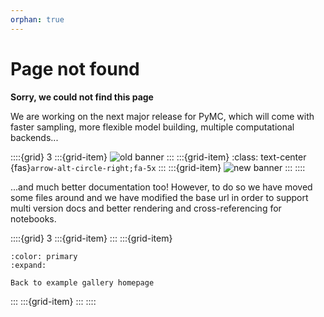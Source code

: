 ```yaml
---
orphan: true
---
```


# Page not found

**Sorry, we could not find this page**

We are working on the next major release for PyMC,
which will come with faster sampling, more flexible
model building, multiple computational backends...

::::{grid} 3
:::{grid-item}
![old banner](https://raw.githubusercontent.com/pymc-devs/pymc/v3/docs/logos/svg/PyMC3_banner.svg)
:::
:::{grid-item}
:class: text-center
{fas}`arrow-alt-circle-right;fa-5x`
:::
:::{grid-item}
![new banner](https://raw.githubusercontent.com/pymc-devs/pymc/main/docs/logos/svg/PyMC_banner.svg)
:::
::::

...and much better documentation too! However, to
do so we have moved some files around and we have
modified the base url in order to support multi version docs
and better rendering and cross-referencing for notebooks.

::::{grid} 3
:::{grid-item}
:::
:::{grid-item}
```{button-link} https://docs.pymc.io/projects/examples/en/latest/
:color: primary
:expand:

Back to example gallery homepage
```
:::
:::{grid-item}
:::
::::
